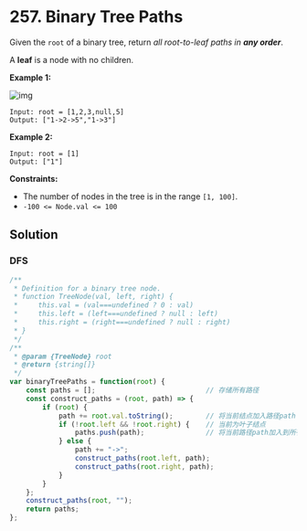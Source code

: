 # 257. Binary Tree Paths

Given the `root` of a binary tree, return *all root-to-leaf paths in **any order***.

A **leaf** is a node with no children.

 

**Example 1:**

![img](https://assets.leetcode.com/uploads/2021/03/12/paths-tree.jpg)

```
Input: root = [1,2,3,null,5]
Output: ["1->2->5","1->3"]
```

**Example 2:**

```
Input: root = [1]
Output: ["1"]
```

 

**Constraints:**

- The number of nodes in the tree is in the range `[1, 100]`.
- `-100 <= Node.val <= 100`

## Solution

### DFS

```js
/**
 * Definition for a binary tree node.
 * function TreeNode(val, left, right) {
 *     this.val = (val===undefined ? 0 : val)
 *     this.left = (left===undefined ? null : left)
 *     this.right = (right===undefined ? null : right)
 * }
 */
/**
 * @param {TreeNode} root
 * @return {string[]}
 */
var binaryTreePaths = function(root) {
    const paths = [];                           // 存储所有路径
    const construct_paths = (root, path) => {
        if (root) {
            path += root.val.toString();        // 将当前结点加入路径path
            if (!root.left && !root.right) {    // 当前为叶子结点
                paths.push(path);               // 将当前路径path加入到所有路径paths中去
            } else {
                path += "->";
                construct_paths(root.left, path);
                construct_paths(root.right, path);
            }
        }
    };
    construct_paths(root, "");
    return paths;
};
```


